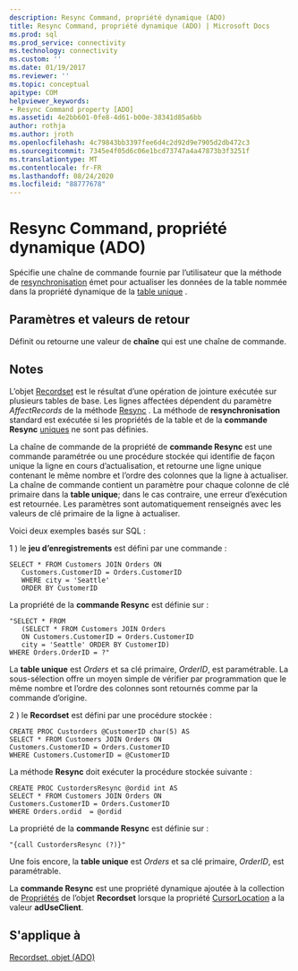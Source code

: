 ```yaml
---
description: Resync Command, propriété dynamique (ADO)
title: Resync Command, propriété dynamique (ADO) | Microsoft Docs
ms.prod: sql
ms.prod_service: connectivity
ms.technology: connectivity
ms.custom: ''
ms.date: 01/19/2017
ms.reviewer: ''
ms.topic: conceptual
apitype: COM
helpviewer_keywords:
- Resync Command property [ADO]
ms.assetid: 4e2bb601-0fe8-4d61-b00e-38341d85a6bb
author: rothja
ms.author: jroth
ms.openlocfilehash: 4c79843bb3397fee6d4c2d92d9e7905d2db472c3
ms.sourcegitcommit: 7345e4f05d6c06e1bcd73747a4a47873b3f3251f
ms.translationtype: MT
ms.contentlocale: fr-FR
ms.lasthandoff: 08/24/2020
ms.locfileid: "88777678"
---
```

# <a name="resync-command-property-dynamic-ado"></a>Resync Command, propriété dynamique (ADO)
Spécifie une chaîne de commande fournie par l’utilisateur que la méthode de [resynchronisation](./resync-method.md) émet pour actualiser les données de la table nommée dans la propriété dynamique de la [table unique](./unique-table-unique-schema-unique-catalog-properties-dynamic-ado.md) .  
  
## <a name="settings-and-return-values"></a>Paramètres et valeurs de retour  
 Définit ou retourne une valeur de **chaîne** qui est une chaîne de commande.  
  
## <a name="remarks"></a>Notes  
 L’objet [Recordset](./recordset-object-ado.md) est le résultat d’une opération de jointure exécutée sur plusieurs tables de base. Les lignes affectées dépendent du paramètre *AffectRecords* de la méthode [Resync](./resync-method.md) . La méthode de **resynchronisation** standard est exécutée si les propriétés de la table et de la **commande Resync** [uniques](./unique-table-unique-schema-unique-catalog-properties-dynamic-ado.md) ne sont pas définies.  
  
 La chaîne de commande de la propriété de **commande Resync** est une commande paramétrée ou une procédure stockée qui identifie de façon unique la ligne en cours d’actualisation, et retourne une ligne unique contenant le même nombre et l’ordre des colonnes que la ligne à actualiser. La chaîne de commande contient un paramètre pour chaque colonne de clé primaire dans la **table unique**; dans le cas contraire, une erreur d’exécution est retournée. Les paramètres sont automatiquement renseignés avec les valeurs de clé primaire de la ligne à actualiser.  
  
 Voici deux exemples basés sur SQL :  
  
 1 \) le **jeu d’enregistrements** est défini par une commande :  
  
```  
SELECT * FROM Customers JOIN Orders ON   
   Customers.CustomerID = Orders.CustomerID  
   WHERE city = 'Seattle'  
   ORDER BY CustomerID  
```  
  
 La propriété de la **commande Resync** est définie sur :  
  
```  
"SELECT * FROM   
   (SELECT * FROM Customers JOIN Orders   
   ON Customers.CustomerID = Orders.CustomerID  
   city = 'Seattle' ORDER BY CustomerID)  
WHERE Orders.OrderID = ?"  
```  
  
 La **table unique** est *Orders* et sa clé primaire, *OrderID*, est paramétrable. La sous-sélection offre un moyen simple de vérifier par programmation que le même nombre et l’ordre des colonnes sont retournés comme par la commande d’origine.  
  
 2 \) le **Recordset** est défini par une procédure stockée :  
  
```  
CREATE PROC Custorders @CustomerID char(5) AS   
SELECT * FROM Customers JOIN Orders ON   
Customers.CustomerID = Orders.CustomerID   
WHERE Customers.CustomerID = @CustomerID  
```  
  
 La méthode **Resync** doit exécuter la procédure stockée suivante :  
  
```  
CREATE PROC CustordersResync @ordid int AS   
SELECT * FROM Customers JOIN Orders ON   
Customers.CustomerID = Orders.CustomerID  
WHERE Orders.ordid  = @ordid  
```  
  
 La propriété de la **commande Resync** est définie sur :  
  
```  
"{call CustordersResync (?)}"  
```  
  
 Une fois encore, la **table unique** est *Orders* et sa clé primaire, *OrderID*, est paramétrable.  
  
 La **commande Resync** est une propriété dynamique ajoutée à la collection de [Propriétés](./properties-collection-ado.md) de l’objet **Recordset** lorsque la propriété [CursorLocation](./cursorlocation-property-ado.md) a la valeur **adUseClient**.  
  
## <a name="applies-to"></a>S'applique à  
 [Recordset, objet (ADO)](./recordset-object-ado.md)